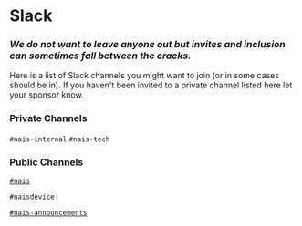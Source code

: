 # Slack

### _We do not want to leave anyone out but invites and inclusion can sometimes fall between the cracks._ 

Here is a list of Slack channels you might want to join (or in some cases should be in). If you haven't been invited to a private channel listed here let your sponsor know.  

### Private Channels

`#nais-internal`
`#nais-tech`

### Public Channels

[`#nais`](https://nav-it.slack.com/archives/C5KUST8N6)

[`#naisdevice`](https://nav-it.slack.com/archives/C013XV66XHB)

[`#nais-announcements`](https://nav-it.slack.com/archives/C01DE3M9YBV)

